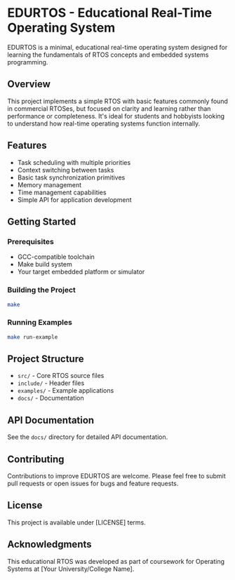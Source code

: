 # EDURTOS - Educational Real-Time Operating System

EDURTOS is a minimal, educational real-time operating system designed for learning the fundamentals of RTOS concepts and embedded systems programming.

## Overview

This project implements a simple RTOS with basic features commonly found in commercial RTOSes, but focused on clarity and learning rather than performance or completeness. It's ideal for students and hobbyists looking to understand how real-time operating systems function internally.

## Features

- Task scheduling with multiple priorities
- Context switching between tasks
- Basic task synchronization primitives
- Memory management
- Time management capabilities
- Simple API for application development

## Getting Started

### Prerequisites

- GCC-compatible toolchain
- Make build system
- Your target embedded platform or simulator

### Building the Project

```bash
make
```

### Running Examples

```bash
make run-example
```

## Project Structure

- `src/` - Core RTOS source files
- `include/` - Header files
- `examples/` - Example applications
- `docs/` - Documentation

## API Documentation

See the `docs/` directory for detailed API documentation.

## Contributing

Contributions to improve EDURTOS are welcome. Please feel free to submit pull requests or open issues for bugs and feature requests.

## License

This project is available under [LICENSE] terms.

## Acknowledgments

This educational RTOS was developed as part of coursework for Operating Systems at [Your University/College Name].
